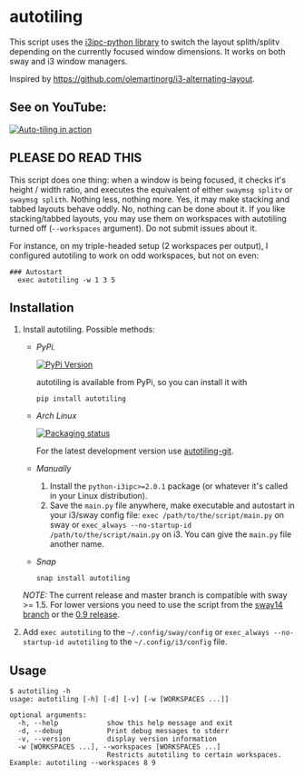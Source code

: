 # autotiling
This script uses the [i3ipc-python library](https://github.com/altdesktop/i3ipc-python)
to switch the layout splith/splitv depending on the currently focused window
dimensions. It works on both sway and i3 window managers.

Inspired by https://github.com/olemartinorg/i3-alternating-layout.

## See on YouTube:

[![Auto-tiling in
action](https://img.youtube.com/vi/UWRZuhn92bQ/0.jpg)](https://www.youtube.com/watch?v=UWRZuhn92bQ)

## PLEASE DO READ THIS

This script does one thing: when a window is being focused, it checks it's height / width ratio, and executes
the equivalent of either `swaymsg splitv` or `swaymsg splith`. Nothing less, nothing more. Yes, it may make
stacking and tabbed layouts behave oddly. No, nothing can be done about it. If you like stacking/tabbed layouts,
you may use them on workspaces with autotiling turned off (`--workspaces` argument). Do not submit issues about it. 

For instance, on my triple-headed setup (2 workspaces per output), I configured autotiling to work on odd 
workspaces, but not on even:

```text
### Autostart
  exec autotiling -w 1 3 5
```

## Installation

1. Install autotiling. Possible methods:

   * _PyPi._

     [![PyPi
     Version](https://img.shields.io/pypi/v/autotiling.svg?style=flat-square)](https://pypi.org/project/autotiling)

     autotiling is available from PyPi, so you can install it with
     ```
     pip install autotiling
     ```

   * _Arch Linux_

     [![Packaging
     status](https://repology.org/badge/vertical-allrepos/autotiling.svg)](https://repology.org/project/autotiling/versions)

     For the latest development version use
     [autotiling-git](https://aur.archlinux.org/packages/autotiling-git).

   * _Manually_

     1. Install the `python-i3ipc>=2.0.1` package (or whatever it's called in your Linux
        distribution).
     2. Save the `main.py` file anywhere, make executable and autostart in your
        i3/sway config file: `exec /path/to/the/script/main.py` on sway or
        `exec_always --no-startup-id /path/to/the/script/main.py` on i3. You can give the `main.py` file another name.

   * _Snap_
     ```
     snap install autotiling
     ```

   _NOTE:_ The current release and master branch is compatible with sway >= 1.5. For
   lower versions you need to use the script from the [sway14
   branch](https://github.com/nwg-piotr/autotiling/tree/sway14) or the [0.9
   release](https://github.com/nwg-piotr/autotiling/releases/tag/v0.9).


2. Add `exec autotiling` to the `~/.config/sway/config` or `exec_always --no-startup-id
   autotiling` to the `~/.config/i3/config` file.

## Usage

```text
$ autotiling -h
usage: autotiling [-h] [-d] [-v] [-w [WORKSPACES ...]]

optional arguments:
  -h, --help            show this help message and exit
  -d, --debug           Print debug messages to stderr
  -v, --version         display version information
  -w [WORKSPACES ...], --workspaces [WORKSPACES ...]
                        Restricts autotiling to certain workspaces. Example: autotiling --workspaces 8 9
```